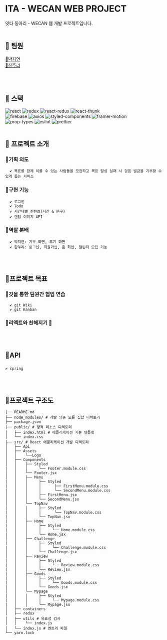 # ITA - WECAN WEB PROJECT

잇타 동아리 - WECAN 웹 개발 프로젝트입니다.
<br>
<br>

## 🌷 팀원

[🤍박지연](https://github.com/withtaylors)<br>
[🩵한주리](https://github.com/Hanjuri)<br>
<br>
<br>
<br>

## 🌷 스택

![react](https://img.shields.io/badge/react-17.0.2-brightgreen) ![redux](https://img.shields.io/badge/redux-4.0.5-yellowgreen) ![react-redux](https://img.shields.io/badge/react--redux-7.2.3-yellow) ![react-thunk](https://img.shields.io/badge/react--thunk-2.3.0-red)<br>![firebase](https://img.shields.io/badge/firebase-8.3.2-ff69b4) ![axios](https://img.shields.io/badge/axios-0.21.1-important) ![styled-components](https://img.shields.io/badge/styled--components-5.2.3-blueviolet) ![framer-motion](https://img.shields.io/badge/framer--motion-4.1.2-orange)<br>![prop-types](https://img.shields.io/badge/prop--types-15.7.2-success) ![eslint](https://img.shields.io/badge/eslint-7.23.0-9cf) ![prettier](https://img.shields.io/badge/prettier-2.2.1-critical)
<br>
<br>

## 🌷 프로젝트 소개

### 🪻기획 의도

      ✔️ 목표를 함께 이룰 수 있는 사람들을 모집하고 목표 달성 실패 시 걷음 벌금을 기부할 수 있게 돕는 서비스

### 🪻구현 기능

      ✔️ 로그인
      ✔️ Todo
      ✔️ 시간대별 컨텐츠(시간 & 문구)
      ✔️ 랜덤 이미지 API

### 🪻역할 분배

      ✔️ 박지연: 기부 화면, 후기 화면
      ✔️ 한주리: 로그인, 회원가입, 홈 화면, 챌린저 모집 기능

<br>
<br>

## 🌷프로젝트 목표

### 🪻깃을 통한 팀원간 협업 연습

      ✔️ git Wiki
      ✔️ git Kanban

### 🪻리액트와 친해지기 🤪

<br>
<br>

## 🌷API

###

    ✔️ spring

<br>
<br>

## 🌷프로젝트 구조도

```
├── README.md
├── node_modules/ # 개발 의존 모듈 집합 디렉토리
├── package.json
├── public/ # 정적 리소스 디렉토리
│   ├── index.html # 애플리케이션 기본 템플릿
│   └── index.css
├── src/ # React 애플리케이션 개발 디렉토리
│   ├── Api
│   ├── Assets
│   │    └──Logo
│   ├── Components
│   │    ├── Styled
|   │    │     └── Footer.module.css
│   │    └── Footer.jsx
│   │    ├── Menu
|   │    │     ├── Styled
|   │    │     │      ├── FirstMenu.module.css
|   │    │     │      └── SecondMenu.module.css
│   │    │     ├── FirstMenu.jsx
│   │    │     └── SecondMenu.jsx
│   │    └── TopNav
|   │    │     ├── Styled
|   │    │     |      └── TopNav.module.css
|   │    │     └── TopNav.jsx
|   │    ├── Home
|   │    │     ├── Styled
|   │    │     │     └── Home.module.css
|   │    │     └── Home.jsx
│   │    ├── Challenge
|   │    │     ├── Styled
|   │    │     │     └── Challenge.module.css
│   │    │     └── Challenge.jsx
│   │    ├── Review
|   │    │     ├── Styled
|   │    │     │     └── Review.module.css
|   │    │     └── Review.jsx
|   │    ├── Goods
|   │    │     ├── Styled
|   │    │     │     └── Goods.module.css
|   │    │     └── Goods.jsx
│   │    └── Mypage
|   │    │     ├── Styled
|   │    │     |     └── Mypage.module.css
|   │    │     └── Mypage.jsx
│   ├── containers
│   ├── redux
│   ├── utils # 유효성 검사
│   │    └── index.js
│   └── index.js # 엔트리 파일
└── yarn.lock
```
